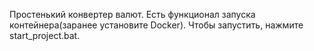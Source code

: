 Простенький конвертер валют. Есть функционал запуска контейнера(заранее установите Docker). Чтобы запустить, нажмите start_project.bat.
